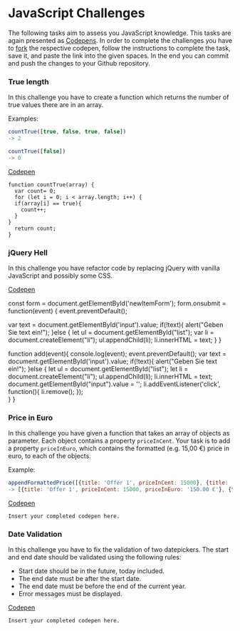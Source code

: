 # JavaScript Challenges

The following tasks aim to assess you JavaScript knowledge. This tasks are again
presented as [Codepens](https://codepen.io/). In order to complete the challenges you have to
[fork](https://blog.codepen.io/documentation/forks/) the respective codepen, follow the instructions to complete the task,
save it, and paste the link into the given spaces. In the end you can commit and push the changes to your Github repository.

### True length

In this challenge you have to create a function which returns the number of true values there are in an array.

Examples:

```js
countTrue([true, false, true, false])
-> 2

countTrue([false])
-> 0
```

[Codepen](https://codepen.io/readonlyadditive/pen/gOmgLQY?editors=1112)

```
function countTrue(array) {
  var count= 0;
  for (let i = 0; i < array.length; i++) {
  if(array[i] == true){
    count++;
  }
}
  return count;
}
```

### jQuery Hell

In this challenge you have refactor code by replacing jQuery with vanilla JavaScript and possibly some CSS.

[Codepen](https://codepen.io/readonlyadditive/pen/wvJgoNK)

const form = document.getElementById('newItemForm');
form.onsubmit = function(event) {
  event.preventDefault();
  
  var text = document.getElementById('input').value;
  if(!text){
    alert("Geben Sie text ein!");
  }else {
let ul = document.getElementById("list");
 var li = document.createElement("li");
 ul.appendChild(li);
 li.innerHTML = text;
  }
}

function add(event){
  console.log(event);
  event.preventDefault();
  var text = document.getElementById('input').value;
  if(!text){
    alert("Geben Sie text ein!");
  }else {
let ul = document.getElementById("list");
 let li = document.createElement("li");
 ul.appendChild(li);
 li.innerHTML = text;
 document.getElementById("input").value = '';
 li.addEventListener('click', function(){
   li.remove();
 });   
  }
}

### Price in Euro

In this challenge you have given a function that takes an array of objects as parameter. Each object
contains a property `priceInCent`. Your task is to add a property `priceInEuro`, which contains the formatted
(e.g. 15,00 €) price in euro, to each of the objects.

Example:

```js
appendFormattedPrice([{title: 'Offer 1', priceInCent: 15000}, {title: 'Offer 2', priceInCent: 17050}])
-> [{title: 'Offer 1', priceInCent: 15000, priceInEuro: '150.00 €'}, {title: 'Offer 2', priceInCent: 17050, priceInEuro: '170.50 €'}]
```

[Codepen](https://codepen.io/readonlyadditive/pen/OJpWWPM?editors=0011)

`Insert your completed codepen here.`

### Date Validation

In this challenge you have to fix the validation of two datepickers. The start and end date should be validated using the
following rules:

- Start date should be in the future, today included.
- The end date must be after the start date.
- The end date must be before the end of the current year.
- Error messages must be displayed.

[Codepen](https://codepen.io/readonlyadditive/pen/JjWEEdw)

`Insert your completed codepen here.`
